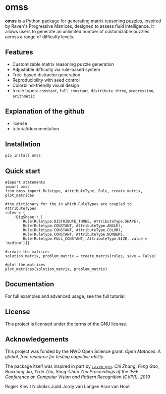# omss

**omss** is a Python package for generating matrix reasoning puzzles, inspired by Raven's Progressive Matrices, designed to assess fluid intelligence. It allows users to generate an unlimited number of customizable puzzles across a range of difficulty levels. 


## Features

- Customizable matrix reasoning puzzle generation
- Adjustable difficulty via rule-based system
- Tree-based distractor generation
- Reproducibility with seed control
- Colorblind-friendly visual design
- 5 rule types: `constant`, `full_constant`, `distribute_three`, `progression`, `arithmetic`


## Explanation of the github
- license
- tutorial/documentation

## Installation 

```bash
pip install omss
```

## Quick start
```{python}
#import statements
import omss
from omss import Ruletype, AttributeType, Rule, create_matrix, plot_matrices

#the dictionary for the in which RuleTypes are coupled to AttributeTypes
rules = {
    'BigShape': [       
        Rule(Ruletype.DISTRIBUTE_THREE, AttributeType.SHAPE),
        Rule(Ruletype.CONSTANT, AttributeType.ANGLE),
        Rule(Ruletype.CONSTANT, AttributeType.COLOR),
        Rule(Ruletype.CONSTANT, AttributeType.NUMBER),
        Rule(Ruletype.FULL_CONSTANT, AttributeType.SIZE, value = 'medium')]}
    
#create the matrices
solution_matrix, problem_matrix = create_matrix(rules, save = False)

#plot the matrices
plot_matrices(solution_matrix, problem_matrix)
```

## Documentation
For full examples and advanced usage, see the full tutorial:

## License
This project is licensed under the terms of the GNU license.

## Acknowledgements
This project was funded by the NWO Open Science grant: *Open Matrices: A global, free resource for testing cognitive ability*

The package itself was inspired in part by [`raven-gen`](https://github.com/shlomenu/raven-gen).  *Chi Zhang*, *Feng Gao*, *Baoxiong Jia*, *Yixin Zhu*, *Song-Chun Zhu* *Proceedings of the IEEE Conference on Computer Vision and Pattern Recognition (CVPR), 2019* 

Rogier Kievit
Nickolas Judd
Jordy van Langen
Aran van Hout